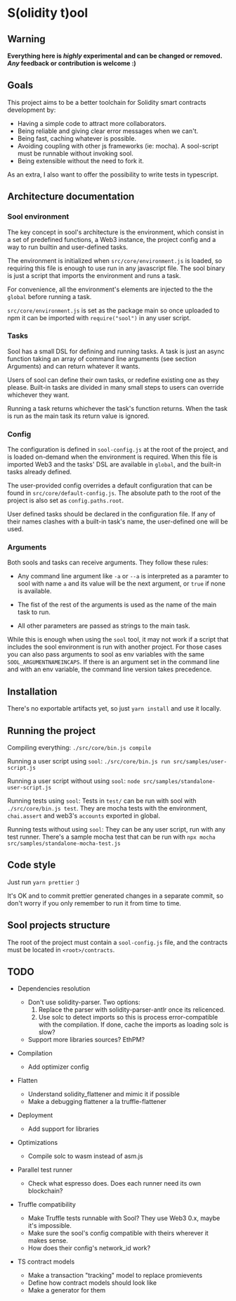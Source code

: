 # S(olidity t)ool


## Warning

**Everything here is _highly_ experimental and can be changed or removed. _Any_ feedback or contribution is welcome :)**

## Goals

This project aims to be a better toolchain for Solidity smart contracts development by:

* Having a simple code to attract more collaborators.
* Being reliable and giving clear error messages when we can't.
* Being fast, caching whatever is possible.
* Avoiding coupling with other js frameworks (ie: mocha). A sool-script must be runnable without invoking sool.
* Being extensible without the need to fork it.

As an extra, I also want to offer the possibility to write tests in typescript.

## Architecture documentation

### Sool environment

The key concept in sool's architecture is the environment, which consist in a set of predefined functions, a Web3 instance, the project config and a way to run builtin and user-defined tasks.

The environment is initialized when `src/core/environment.js` is loaded, so requiring this file is enough to use run in any javascript file. The sool binary is just a script that imports the environment and runs a task.

For convenience, all the environment's elements are injected to the the `global` before running a task.

`src/core/environment.js` is set as the package main so once uploaded to npm it can be imported with `require("sool")` in any user script.

### Tasks

Sool has a small DSL for defining and running tasks. A task is just an async function taking an array of command line arguments (see section Arguments) and can return whatever it wants.

Users of sool can define their own tasks, or redefine existing one as they please. Built-in tasks are divided in many small steps to users can override whichever they want.

Running a task returns whichever the task's function returns. When the task is run as the main task its return value is ignored.  
 

### Config

The configuration is defined in `sool-config.js` at the root of the project, and is loaded on-demand when the environment is required. When this file is imported Web3 and the tasks' DSL are available in `global`, and the built-in tasks already defined.

The user-provided config overrides a default configuration that can be found in `src/core/default-config.js`. The absolute path to the root of the project is also set as `config.paths.root`.

User defined tasks should be declared in the configuration file. If any of their names clashes with a built-in task's name, the user-defined one will be used. 

### Arguments

Both sools and tasks can receive arguments. They follow these rules:

* Any command line argument like `-a` or `--a` is interpreted as a paramter to sool with name `a` and its value will be the next argument, or `true` if none is available.

* The fist of the rest of the arguments is used as the name of the main task to run.

* All other parameters are passed as strings to the main task.

While this is enough when using the `sool` tool, it may not work if a script that includes the sool environment is run with another project. For those cases you can also pass arguments to sool as env variables with the same `SOOL_ARGUMENTNAMEINCAPS`. If there is an argument set in the command line and with an env variable, the command line version takes precedence.

## Installation

There's no exportable artifacts yet, so just `yarn install` and use it locally.

## Running the project

Compiling everything: `./src/core/bin.js compile` 

Running a user script using `sool`: `./src/core/bin.js run src/samples/user-script.js`

Running a user script without using `sool`: `node src/samples/standalone-user-script.js`

Running tests using `sool`: Tests in `test/` can be run with sool with `./src/core/bin.js test`. They are mocha tests with the environment, `chai.assert` and web3's `accounts` exported in global.

Running tests without using `sool`: They can be any user script, run with any test runner. There's a sample mocha test that can be run with `npx mocha src/samples/standalone-mocha-test.js` 

## Code style

Just run `yarn prettier` :)

It's OK and to commit prettier generated changes in a separate commit, so don't worry if you only remember to run it 
from time to time.


## Sool projects structure

The root of the project must contain a `sool-config.js` file, and the contracts must be located in `<root>/contracts`.


## TODO

* Dependencies resolution
    - Don't use solidity-parser. Two options:
        1. Replace the parser with solidity-parser-antlr once its relicenced.
        2. Use solc to detect imports so this is process error-compatible with the compilation. If done, cache the imports as loading solc is slow?
    - Support more libraries sources? EthPM?
    
* Compilation
    - Add optimizer config
    
* Flatten
    - Understand solidity_flattener and mimic it if possible
    - Make a debugging flattener a la truffle-flattener
   
* Deployment
    - Add support for libraries 
   
* Optimizations
    - Compile solc to wasm instead of asm.js
    
* Parallel test runner
    - Check what espresso does. Does each runner need its own blockchain?
    
* Truffle compatibility
    - Make Truffle tests runnable with Sool? They use Web3 0.x, maybe it's impossible.
    - Make sure the sool's config compatible with theirs wherever it makes sense.
    - How does their config's network_id work?

* TS contract models
    - Make a transaction "tracking" model to replace promievents
    - Define how contract models should look like
    - Make a generator for them
